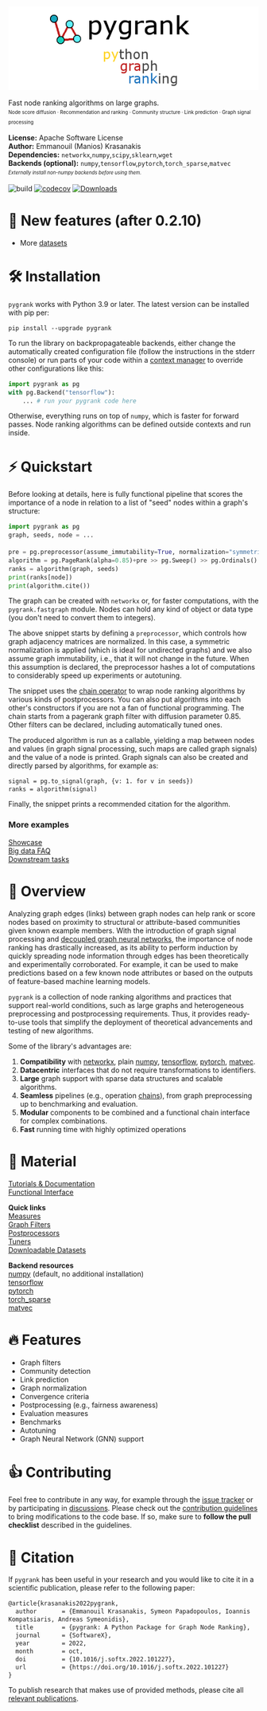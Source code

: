 ![pygrank](documentation/pygrank.png)

Fast node ranking algorithms on large graphs.
<br>
<sup><sub>Node score diffusion · Recommendation and ranking · Community structure · Link prediction · Graph signal processing</sub></sup>
<br>

**License:** Apache Software License
<br>**Author:** Emmanouil (Manios) Krasanakis
<br>**Dependencies:** `networkx`,`numpy`,`scipy`,`sklearn`,`wget`
<br>**Backends (optional):** `numpy`,`tensorflow`,`pytorch`,`torch_sparse`,`matvec` 
<br><sup><sub>*Externally install non-numpy backends before using them.*</sub></sup>

![build](https://github.com/MKLab-ITI/pygrank/actions/workflows/tests.yml/badge.svg)
[![codecov](https://codecov.io/gh/MKLab-ITI/pygrank/branch/master/graph/badge.svg?token=RYZOT4UY8Q)](https://codecov.io/gh/MKLab-ITI/pygrank)
[![Downloads](https://static.pepy.tech/personalized-badge/pygrank?period=total&units=international_system&left_color=black&right_color=orange&left_text=Downloads)](https://pepy.tech/project/pygrank)

# :rocket: New features (after 0.2.10)
* More [datasets](documentation/datasets.md)

# :hammer_and_wrench: Installation
`pygrank` works with Python 3.9 or later. The latest version can be installed with pip per:
```
pip install --upgrade pygrank
```

To run the library on backpropagateable backends, 
either change the automatically created
configuration file (follow the instructions in the stderr console)
or run parts of your code within a
[context manager](https://book.pythontips.com/en/latest/context_managers.html)
to override other configurations like this:

```python
import pygrank as pg
with pg.Backend("tensorflow"):
    ... # run your pygrank code here
```

Otherwise, everything runs on top of `numpy`, which
is faster for forward passes. Node ranking algorithms 
can be defined outside contexts and run inside.

# :zap: Quickstart
Before looking at details, here is fully functional
pipeline that scores the importance of a node in relation to 
a list of "seed" nodes within a graph's structure:

```python
import pygrank as pg
graph, seeds, node = ...

pre = pg.preprocessor(assume_immutability=True, normalization="symmetric")
algorithm = pg.PageRank(alpha=0.85)+pre >> pg.Sweep() >> pg.Ordinals()
ranks = algorithm(graph, seeds)
print(ranks[node])
print(algorithm.cite())
```

The graph can be created with `networkx` or, for faster computations,
with the `pygrank.fastgraph` module. Nodes can hold any 
kind of object or data type (you don't need to convert them to integers).

The above snippet starts by defining a `preprocessor`, 
which controls how graph adjacency matrices are normalized.
In this case, a symmetric normalization
is applied (which is ideal for undirected graphs) and we also
assume graph immutability, i.e., that it will not change in the future.
When this assumption is declared, the preprocessor hashes a lot of
computations to considerably speed up experiments or autotuning.

The snippet uses the [chain operator](documentation/functional.md)
to wrap node ranking algorithms by various kinds of postprocessors.
You can also put algorithms into each other's constructors
if you are not a fan of functional programming.
The chain starts from a pagerank graph filter with diffusion parameter
0.85. Other filters can be declared, including automatically tuned ones.

The produced algorithm is run as a callable,
yielding a map between nodes and values 
(in graph signal processing, such maps are called graph signals)
and the value of a node is printed. Graph signals can
also be created and directly parsed by algorithms, for example as:
```
signal = pg.to_signal(graph, {v: 1. for v in seeds})
ranks = algorithm(signal)
```

Finally, the snippet prints a recommended citation for the algorithm.

### More examples

[Showcase](documentation/showcase.md) <br>
[Big data FAQ](documentation/tips.md) <br>
[Downstream tasks](https://github.com/maniospas/pygrank-downstream) <br>


# :brain: Overview
Analyzing graph edges (links) between graph nodes can help 
rank or score nodes based on proximity to structural or 
attribute-based communities given known example members. 
With the introduction of graph signal processing and 
[decoupled graph neural networks](https://dl.acm.org/doi/abs/10.1145/3442381.3449927),
the importance of node ranking has drastically increased,
as its ability to perform induction by quickly 
spreading node information through edges has 
been theoretically and experimentally corroborated. 
For example, it can be used to make predictions based on 
a few known node attributes or based on the outputs of 
feature-based machine learning models.

`pygrank` is a collection of node ranking algorithms 
and practices that support real-world conditions, 
such as large graphs and heterogeneous preprocessing 
and postprocessing requirements. Thus, it provides 
ready-to-use tools that simplify the deployment of 
theoretical advancements and testing of new algorithms.


Some of the library's advantages are:
1. **Compatibility** with [networkx](https://github.com/networkx/networkx), plain [numpy](https://numpy.org), [tensorflow](https://www.tensorflow.org), [pytorch](https://pytorch.org), [matvec](https://github.com/maniospas/matvec).
2. **Datacentric** interfaces that do not require transformations to identifiers.
3. **Large** graph support with sparse data structures and scalable algorithms.
4. **Seamless** pipelines (e.g., operation [chains](documentation/functional.md)), from graph preprocessing up to benchmarking and evaluation.
5. **Modular** components to be combined and a functional chain interface for complex combinations.
6. **Fast** running time with highly optimized operations

# :link: Material
[Tutorials & Documentation](documentation/documentation.md) <br>
[Functional Interface](documentation/functional.md)

**Quick links**<br>
[Measures](documentation/measures.md) <br>
[Graph Filters](documentation/graph_filters.md) <br>
[Postprocessors](documentation/postprocessors.md) <br>
[Tuners](documentation/tuners.md) <br>
[Downloadable Datasets](documentation/datasets.md) <br>

**Backend resources**<br>
[numpy](https://numpy.org/) (default, no additional installation) <br>
[tensorflow](https://www.tensorflow.org/install) <br>
[pytorch](https://pytorch.org/get-started/locally) <br>
[torch_sparse](https://github.com/rusty1s/pytorch_sparse) <br>
[matvec](https://github.com/maniospas/matvec)

# :fire: Features
* Graph filters
* Community detection
* Link prediction
* Graph normalization
* Convergence criteria
* Postprocessing (e.g., fairness awareness)
* Evaluation measures
* Benchmarks
* Autotuning
* Graph Neural Network (GNN) support

# :thumbsup: Contributing
Feel free to contribute in any way, for example through the [issue tracker](https://github.com/MKLab-ITI/pygrank/issues) or by participating in [discussions]().
Please check out the [contribution guidelines](CONTRIBUTING.md) to bring modifications to the code base.
If so, make sure to **follow the pull checklist** described in the guidelines.
 
# :notebook: Citation
If `pygrank` has been useful in your research and you would like to cite it in a scientific publication, please refer to the following paper:
```
@article{krasanakis2022pygrank,
  author       = {Emmanouil Krasanakis, Symeon Papadopoulos, Ioannis Kompatsiaris, Andreas Symeonidis},
  title        = {pygrank: A Python Package for Graph Node Ranking},
  journal      = {SoftwareX},
  year         = 2022,
  month        = oct,
  doi          = {10.1016/j.softx.2022.101227},
  url          = {https://doi.org/10.1016/j.softx.2022.101227}
}
```
To publish research that makes use of provided methods,
please cite all [relevant publications](documentation/citations.md).
